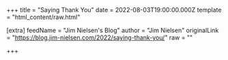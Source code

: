 
+++
title = "Saying Thank You"
date = 2022-08-03T19:00:00.000Z
template = "html_content/raw.html"

[extra]
feedName = "Jim Nielsen's Blog"
author = "Jim Nielsen"
originalLink = "https://blog.jim-nielsen.com/2022/saying-thank-you/"
raw = ""

+++

